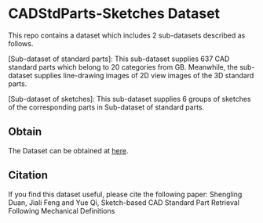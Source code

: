 # CADStdParts-Sketches Dataset
This repo contains a dataset which includes 2 sub-datasets described as follows.

[Sub-dataset of standard parts]: This sub-dataset supplies 637 CAD standard parts which belong to 20 categories from GB. Meanwhile, the sub-dataset supplies line-drawing images of 2D view images of the 3D standard parts.

[Sub-dataset of sketches]: This sub-dataset supplies 6 groups of sketches of the corresponding parts in Sub-dataset of standard parts.

## Obtain
The Dataset can be obtained at  [here](https://1drv.ms/f/s!AlX2qoqCzMXSglcXAHBmY5Gr1Aqu?e=UVRf2W).

## Citation
If you find this dataset useful, please cite the following paper:
Shengling Duan, Jiali Feng and Yue Qi,
Sketch-based CAD Standard Part Retrieval Following Mechanical Definitions
